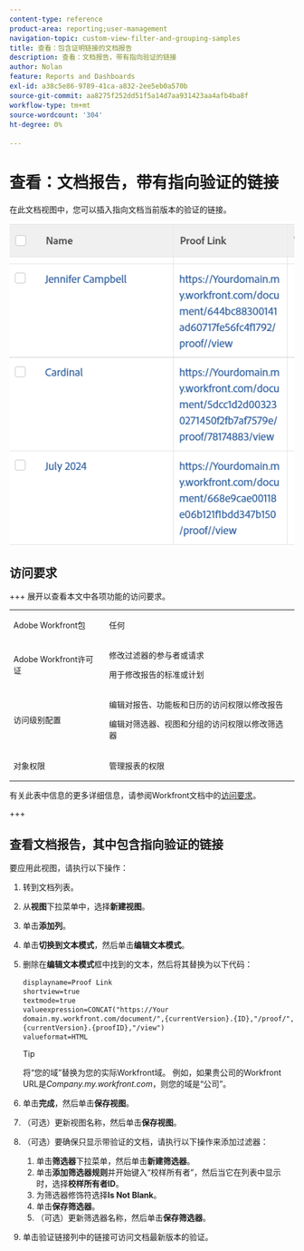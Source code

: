 ```yaml
---
content-type: reference
product-area: reporting;user-management
navigation-topic: custom-view-filter-and-grouping-samples
title: 查看：包含证明链接的文档报告
description: 查看：文档报告，带有指向验证的链接
author: Nolan
feature: Reports and Dashboards
exl-id: a38c5e86-9789-41ca-a832-2ee5eb0a570b
source-git-commit: aa8275f252dd51f5a14d7aa931423aa4afb4ba8f
workflow-type: tm+mt
source-wordcount: '304'
ht-degree: 0%

---
```


# 查看：文档报告，带有指向验证的链接

<!--Audited: 11/2024-->

在此文档视图中，您可以插入指向文档当前版本的验证的链接。

![查看带校对链接的文档](assets/view-document-with-proof-link-350x92.png)

## 访问要求

+++ 展开以查看本文中各项功能的访问要求。 

<table style="table-layout:auto"> 
 <col> 
 <col> 
 <tbody> 
  <tr> 
   <td role="rowheader">Adobe Workfront包</td> 
   <td> <p>任何</p> </td> 
  </tr> 
  <tr> 
   <td role="rowheader">Adobe Workfront许可证</td> 
   <td> 
   <p>修改过滤器的参与者或请求 </p>
   <p>用于修改报告的标准或计划</p>
  </tr> 
  <tr> 
   <td role="rowheader">访问级别配置</td> 
   <td> <p>编辑对报告、功能板和日历的访问权限以修改报告</p> <p>编辑对筛选器、视图和分组的访问权限以修改筛选器</p> </td> 
  </tr> 
  <tr> 
   <td role="rowheader">对象权限</td> 
   <td> <p>管理报表的权限</p>  </td> 
  </tr> 
 </tbody> 
</table>

有关此表中信息的更多详细信息，请参阅Workfront文档中的[访问要求](/help/quicksilver/administration-and-setup/add-users/access-levels-and-object-permissions/access-level-requirements-in-documentation.md)。

+++

## 查看文档报告，其中包含指向验证的链接

要应用此视图，请执行以下操作：

1. 转到文档列表。
1. 从&#x200B;**视图**&#x200B;下拉菜单中，选择&#x200B;**新建视图**。
1. 单击&#x200B;**添加列**。
1. 单击&#x200B;**切换到文本模式**，然后单击&#x200B;**编辑文本模式**。
1. 删除在&#x200B;**编辑文本模式**&#x200B;框中找到的文本，然后将其替换为以下代码：

   ```
   displayname=Proof Link
   shortview=true
   textmode=true
   valueexpression=CONCAT("https://Your domain.my.workfront.com/document/",{currentVersion}.{ID},"/proof/",{currentVersion}.{proofID},"/view")
   valueformat=HTML
   ```

   >[!TIP]
   >
   >将“您的域”替换为您的实际Workfront域。 例如，如果贵公司的Workfront URL是&#x200B;*Company.my.workfront.com*，则您的域是“公司”。

1. 单击&#x200B;**完成**，然后单击&#x200B;**保存视图**。
1. （可选）更新视图名称，然后单击&#x200B;**保存视图**。
1. （可选）要确保只显示带验证的文档，请执行以下操作来添加过滤器：

   1. 单击&#x200B;**筛选器**&#x200B;下拉菜单，然后单击&#x200B;**新建筛选器**。
   1. 单击&#x200B;**添加筛选器规则**&#x200B;并开始键入“校样所有者”，然后当它在列表中显示时，选择&#x200B;**校样所有者ID**。
   1. 为筛选器修饰符选择&#x200B;**Is Not Blank**。
   1. 单击&#x200B;**保存筛选器**。
   1. （可选）更新筛选器名称，然后单击&#x200B;**保存筛选器**。

1. 单击验证链接列中的链接可访问文档最新版本的验证。
